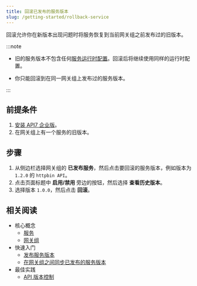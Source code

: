 ```yaml
---
title: 回滚已发布的服务版本
slug: /getting-started/rollback-service
---
```


回滚允许你在新版本出现问题时将服务恢复到当前网关组之前发布过的旧版本。

:::note

* 旧的服务版本不包含任何[服务运行时配置](../key-concepts/services.md#service-runtime-configurations)。回滚后将继续使用同样的运行时配置。

* 你只能回滚到在同一网关组上发布过的服务版本。

:::

## 前提条件

1. [安装 API7 企业版](./install-api7-ee.md)。
2. 在网关组上有一个服务的旧版本。

## 步骤

1. 从侧边栏选择网关组的 **已发布服务**，然后点击要回滚的服务版本，例如版本为 `1.2.0` 的 `httpbin API`。
2. 点击页面标题中 **启用/禁用** 旁边的按钮，然后选择 **查看历史版本**。
3. 选择版本 `1.0.0`，然后点击 **回滚**。

## 相关阅读

* 核心概念
  * [服务](../key-concepts/services.md)
  * [网关组](../key-concepts/gateway-groups.md)
* 快速入门
  * [发布服务版本](publish-service.md)
  * [在网关组之间同步已发布的服务版本](sync-service.md)
* 最佳实践
  * [API 版本控制](../best-practices/api-version-control.md)
